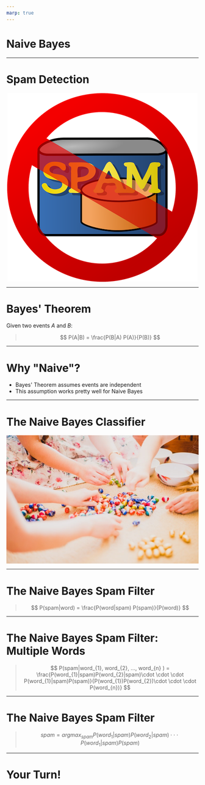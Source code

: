 ```yaml
---
marp: true
---
```


<style>
img[alt~="center"] {
  display: block;
  margin: 0 auto;
}
</style>

# Naive Bayes

<!--
This unit is about an algorithm called "Naive Bayes." It is one of the most popular classifier algorithms, especially for spam detection and filtering.

-->

---

# Spam Detection

![center](res/no_spam.png)

<!--
One of the most common uses of Naive Bayes is in spam detection. It is one of the simplest algorithms to use for detecting "spammy" language in a block of text. This is particularly useful in email, for example.

Image Details:
* [no_spam.png](https://pixabay.com/vectors/email-mail-spam-message-e-mail-29853/): Pixabay License

-->

---

# Bayes' Theorem

Given two events $A$ and $B$:

> $$ P(A|B) = \frac{P(B|A) P(A)}{P(B)} $$

<!--
Recall Bayes' Theorem. It allows us to calculate the probability of one event (A) given another event (B), if we know the probability of the reverse conditionality -- B given A.

In other words, how often A happens given that B happens (P(A|B)) can be computed if we know the following: how often B happens given that A happens (P(B|A)), the probability that A happens on its own (P(A)), and the probability that B happens on its own (P(B)).

Some Notation: P(A|B) is often referred to as the posterior probability, and P(A) is often referred to as the prior probability. This language is used in many references for Naive Bayes, so it's helpful to know it upfront. 

Bayes' Theorem is the basis of the Naive Bayes algorithm, as well as the entire field of Bayesian statistics!

-->

---

# Why "Naive"?

- Bayes' Theorem assumes events are independent
- This assumption works pretty well for Naive Bayes

<!--
The "naive" assumption can actually be extended from independence to low multicollinearity, or "almost" independence. 

Independence is rarely actually true, and it can be cause for error. So we need to be careful when applying this algorithm. 

Naive Bayes does not perform well for more complex tasks; natural language processing (NLP) is usually a better choice. But for spam detection, Naive Bayes works well.

-->

---

# The Naive Bayes Classifier

![center](res/sorting_eggs.jpeg)

<!--
The Naive Bayes classifier is one of the simplest but most effective classifiers.

The classifier calculates the conditional probability of seeing each of the possible options, given the data, and just chooses the option with the highest/maximum probability.

Image Details:
* [sorting_eggs.jpeg](https://unsplash.com/photos/BiZ-_6kNjbI): Unsplash License

-->

---

# The Naive Bayes Spam Filter

> $$ P(spam|word) = \frac{P(word|spam) P(spam)}{P(word)} $$

<!--

* "spam" is the event that a given email is spam. $P(spam)$ is usually set as a threshold, e.g. 5% of all emails are spam.

* "word" is the event of seeing a given word. $P(word|spam)$ is usually set by the user. For example, "GIVEAWAY" is likely to be a spammy word. These can also be set using historical data.

* "ham" is the event that a given email is not spam. $P(ham)$ is $1 - P(spam)$.

-->

---

# The Naive Bayes Spam Filter: Multiple Words


> $$ P(spam|word_{1}, word_{2}, ..., word_{n} ) = \frac{P(word_{1}|spam)P(word_{2}|spam)\cdot \cdot \cdot P(word_{1}|spam)P(spam)}{P(word_{1})P(word_{2})\cdot \cdot \cdot P(word_{n})} $$

<!--

If we have multiple "spammy" words like GIVEAWAY, Viagra, etc., then Bayes' Theorem still applies, and we multiply the probabilities. 

Note that the denominator is a constant for all data points in your dataset. Thus we have that P(spam|word_{1}, word_{2}, ..., word_{n}) is proportional to the numerator. 

We want the "spam" value (predicted class: 1 = spam, 0 = ham) that maximizes the probability on the left hand side. 

-->

---

# The Naive Bayes Spam Filter


> $$ spam = argmax_{spam} P(word_{1}|spam)P(word_{2}|spam)\cdot \cdot \cdot P(word_{1}|spam)P(spam)$$

<!--

Note that argmax or "arguments of the maxima" are the points in the domain that maximize a given function. So what we're looking for is the "spam" value that maximizes the probability that an email is spam given whether or not particular words are present. 

-->


---

# Your Turn!

<!--
In this lab we will implement a Bayesian model using a Naive Bayes classifier from scikit-learn. Your goal is to predict the likelihood of spam in a sample of text data.

-->
